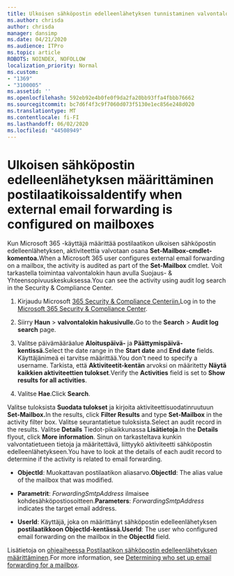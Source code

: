 ```yaml
---
title: Ulkoisen sähköpostin edelleenlähetyksen tunnistaminen valvontalokeissa
ms.author: chrisda
author: chrisda
manager: dansimp
ms.date: 04/21/2020
ms.audience: ITPro
ms.topic: article
ROBOTS: NOINDEX, NOFOLLOW
localization_priority: Normal
ms.custom:
- "1369"
- "3100005"
ms.assetid: ''
ms.openlocfilehash: 592eb92e4b0fe0f9da2fa20bb93ffa4fbbb76662
ms.sourcegitcommit: bc7d6f4f3c9f7060d073f5130e1ec856e248d020
ms.translationtype: MT
ms.contentlocale: fi-FI
ms.lasthandoff: 06/02/2020
ms.locfileid: "44508949"
---
```

# <a name="identify-when-external-email-forwarding-is-configured-on-mailboxes"></a><span data-ttu-id="5d348-102">Ulkoisen sähköpostin edelleenlähetyksen määrittäminen postilaatikoissa</span><span class="sxs-lookup"><span data-stu-id="5d348-102">Identify when external email forwarding is configured on mailboxes</span></span>

<span data-ttu-id="5d348-103">Kun Microsoft 365 -käyttäjä määrittää postilaatikon ulkoisen sähköpostin edelleenlähetyksen, aktiviteettia valvotaan osana **Set-Mailbox-cmdlet-komentoa.**</span><span class="sxs-lookup"><span data-stu-id="5d348-103">When a Microsoft 365 user configures external email forwarding on a mailbox, the activity is audited as part of the **Set-Mailbox** cmdlet.</span></span> <span data-ttu-id="5d348-104">Voit tarkastella toimintaa valvontalokin haun avulla Suojaus- & Yhteensopivuuskeskuksessa.</span><span class="sxs-lookup"><span data-stu-id="5d348-104">You can see the activity using audit log search in the Security & Compliance Center.</span></span>

1. <span data-ttu-id="5d348-105">Kirjaudu Microsoft [365 Security & Compliance Centeriin.](https://protection.office.com/)</span><span class="sxs-lookup"><span data-stu-id="5d348-105">Log in to the [Microsoft 365 Security & Compliance Center](https://protection.office.com/).</span></span>

2. <span data-ttu-id="5d348-106">Siirry **Haun**  >  **valvontalokin hakusivulle.**</span><span class="sxs-lookup"><span data-stu-id="5d348-106">Go to the **Search** > **Audit log search** page.</span></span>

3. <span data-ttu-id="5d348-107">Valitse päivämääräalue **Aloituspäivä-** ja **Päättymispäivä-kentissä.**</span><span class="sxs-lookup"><span data-stu-id="5d348-107">Select the date range in the **Start date** and **End date** fields.</span></span> <span data-ttu-id="5d348-108">Käyttäjänimeä ei tarvitse määrittää.</span><span class="sxs-lookup"><span data-stu-id="5d348-108">You don't need to specify a username.</span></span> <span data-ttu-id="5d348-109">Tarkista, että **Aktiviteetit-kentän** arvoksi on määritetty **Näytä kaikkien aktiviteettien tulokset**.</span><span class="sxs-lookup"><span data-stu-id="5d348-109">Verify the **Activities** field is set to **Show results for all activities**.</span></span>

4. <span data-ttu-id="5d348-110">Valitse **Hae**.</span><span class="sxs-lookup"><span data-stu-id="5d348-110">Click **Search**.</span></span>

<span data-ttu-id="5d348-111">Valitse tuloksista **Suodata tulokset** ja kirjoita aktiviteettisuodatinruutuun **Set-Mailbox.**</span><span class="sxs-lookup"><span data-stu-id="5d348-111">In the results, click **Filter Results** and type **Set-Mailbox** in the activity filter box.</span></span> <span data-ttu-id="5d348-112">Valitse seurantatietue tuloksista.</span><span class="sxs-lookup"><span data-stu-id="5d348-112">Select an audit record in the results.</span></span> <span data-ttu-id="5d348-113">Valitse **Details** Tiedot-pikaikkunassa **Lisätietoja**.</span><span class="sxs-lookup"><span data-stu-id="5d348-113">In the **Details** flyout, click **More information**.</span></span> <span data-ttu-id="5d348-114">Sinun on tarkasteltava kunkin valvontatietueen tietoja ja määritettävä, liittyykö aktiviteetti sähköpostin edelleenlähetykseen.</span><span class="sxs-lookup"><span data-stu-id="5d348-114">You have to look at the details of each audit record to determine if the activity is related to email forwarding.</span></span>

- <span data-ttu-id="5d348-115">**ObjectId**: Muokattavan postilaatikon aliasarvo.</span><span class="sxs-lookup"><span data-stu-id="5d348-115">**ObjectId**: The alias value of the mailbox that was modified.</span></span>

- <span data-ttu-id="5d348-116">**Parametrit**: _ForwardingSmtpAddress_ ilmaisee kohdesähköpostiosoitteen.</span><span class="sxs-lookup"><span data-stu-id="5d348-116">**Parameters**: _ForwardingSmtpAddress_ indicates the target email address.</span></span>

- <span data-ttu-id="5d348-117">**UserId**: Käyttäjä, joka on määrittänyt sähköpostin edelleenlähetyksen **postilaatikkoon ObjectId-kentässä.**</span><span class="sxs-lookup"><span data-stu-id="5d348-117">**UserId**: The user who configured email forwarding on the mailbox in the **ObjectId** field.</span></span>

<span data-ttu-id="5d348-118">Lisätietoja on [ohjeaiheessa Postilaatikon sähköpostin edelleenlähetyksen määrittäminen](https://docs.microsoft.com/microsoft-365/compliance/auditing-troubleshooting-scenarios#determine-who-set-up-email-forwarding-for-a-mailbox).</span><span class="sxs-lookup"><span data-stu-id="5d348-118">For more information, see [Determining who set up email forwarding for a mailbox](https://docs.microsoft.com/microsoft-365/compliance/auditing-troubleshooting-scenarios#determine-who-set-up-email-forwarding-for-a-mailbox).</span></span>
